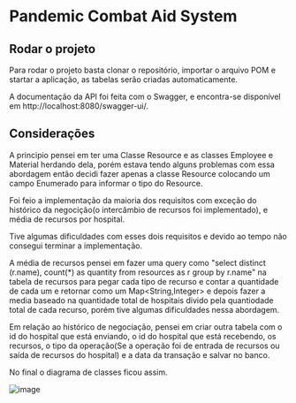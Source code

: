 # Pandemic Combat Aid System


## Rodar o projeto
Para rodar o projeto basta clonar o repositório, importar o arquivo POM e startar a aplicação, as tabelas serão criadas automaticamente.

A documentação da API foi feita com o Swagger, e encontra-se disponível em http://localhost:8080/swagger-ui/.


## Considerações
A principio pensei em ter uma Classe Resource e as classes Employee e Material herdando dela, porém estava tendo alguns problemas com essa abordagem então decidi fazer apenas a classe Resource colocando um campo Enumerado para informar o tipo do Resource.

Foi feio a implementação da maioria dos requisitos com exceção do histórico da negocição(o intercâmbio de recursos foi implementado), e média de recursos por hospital.

Tive algumas dificuldades com esses dois requisitos e devido ao tempo não consegui terminar a implementação.

A média de recursos pensei em fazer uma query como "select distinct (r.name), count(*) as quantity from resources as r group by r.name" na tabela de recursos para pegar cada tipo de recurso e contar a quantidade de cada um e retornar como um Map<String,Integer> e depois fazer a media baseado na quantidade total de hospitais divido pela quantiodade total de cada recurso, porém tive algumas dificuldades nessa abordagem.

Em relação ao histórico de negociação, pensei em criar outra tabela com o id do hospital que está enviando, o id do hospital que está recebendo, os recursos, o tipo da operação(Se a operação foi de entrada de recursos ou saída de recursos do hospital) e a data da transação e salvar no banco.

No final o diagrama de classes ficou assim.

![image](https://user-images.githubusercontent.com/67595193/133421302-8200059c-14b9-445a-be06-f317427bdede.png)
